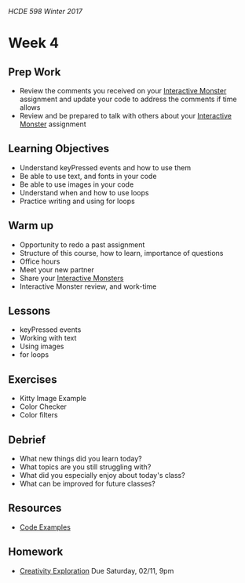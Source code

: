 _HCDE 598 Winter 2017_

# Week 4

## Prep Work
* Review the comments you received on your [Interactive Monster](../week3/homework/interactive-monster.md) assignment and update your code to address the comments if time allows
* Review and be prepared to talk with others about your [Interactive Monster](../week3/homework/interactive-monster.md) assignment

## Learning Objectives
* Understand keyPressed events and how to use them
* Be able to use text, and fonts in your code
* Be able to use images in your code
* Understand when and how to use loops
* Practice writing and using for loops

## Warm up
* Opportunity to redo a past assignment
* Structure of this course, how to learn, importance of questions
* Office hours
* Meet your new partner
* Share your [Interactive Monsters](../week3/homework/interactive-monster.md)
* Interactive Monster review, and work-time

## Lessons
* keyPressed events
* Working with text
* Using images
* for loops

## Exercises
* Kitty Image Example
* Color Checker
* Color filters

## Debrief
* What new things did you learn today?
* What topics are you still struggling with?
* What did you especially enjoy about today's class?
* What can be improved for future classes?

## Resources
* [Code Examples](code)

## Homework
* [Creativity Exploration](homework/creativity-exploration.md) Due Saturday, 02/11, 9pm